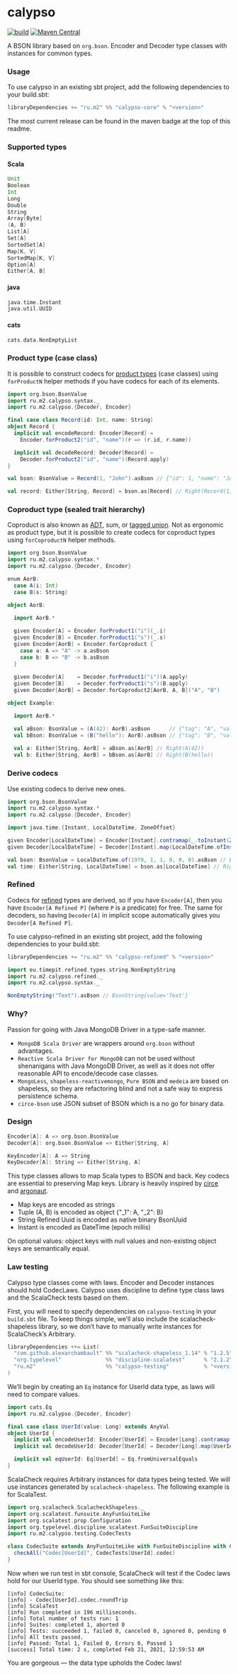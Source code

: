 # calypso

[![build](https://github.com/m2-oss/calypso/actions/workflows/ci.yml/badge.svg)](https://github.com/m2-oss/calypso/actions)
[![Maven Central](https://img.shields.io/maven-central/v/ru.m2/calypso-core_2.13)](https://maven-badges.herokuapp.com/maven-central/ru.m2/calypso-core_2.13)

A BSON library based on `org.bson`. Encoder and Decoder type classes with instances for common types.

### Usage

To use calypso in an existing sbt project, add the following dependencies to your build.sbt:
```scala 3
libraryDependencies += "ru.m2" %% "calypso-core" % "<version>"
```
The most current release can be found in the maven badge at the top of this readme.

### Supported types

#### Scala
```scala 3
Unit
Boolean
Int
Long
Double
String
Array[Byte]
(A, B)
List[A]
Set[A]
SortedSet[A]
Map[K, V]
SortedMap[K, V]
Option[A]
Either[A, B]
```

#### java
```scala 3
java.time.Instant
java.util.UUID
```

#### cats
```scala 3
cats.data.NonEmptyList
```

### Product type (case class)
It is possible to construct codecs for [product types](https://en.wikipedia.org/wiki/Product_type) (case classes) using `forProductN` helper methods if you have codecs for each of its elements.
```scala 3
import org.bson.BsonValue
import ru.m2.calypso.syntax._
import ru.m2.calypso.{Decoder, Encoder}

final case class Record(id: Int, name: String)
object Record {
  implicit val encodeRecord: Encoder[Record] =
    Encoder.forProduct2("id", "name")(r => (r.id, r.name))

  implicit val decodeRecord: Decoder[Record] =
    Decoder.forProduct2("id", "name")(Record.apply)
}

val bson: BsonValue = Record(1, "John").asBson // {"id": 1, "name": "John"}

val record: Either[String, Record] = bson.as[Record] // Right(Record(1,John))
```

### Coproduct type (sealed trait hierarchy)
Coproduct is also known as [ADT](https://en.wikipedia.org/wiki/Algebraic_data_type), sum, or [tagged union](https://en.wikipedia.org/wiki/Tagged_union). Not as ergonomic as product type, but it is possible to create codecs for coproduct types using `forCoproductN` helper methods.
```scala 3
import org.bson.BsonValue
import ru.m2.calypso.syntax.*
import ru.m2.calypso.{Decoder, Encoder}

enum AorB:
  case A(i: Int)
  case B(s: String)

object AorB:

  import AorB.*
  
  given Encoder[A] = Encoder.forProduct1("i")(_.i)
  given Encoder[B] = Encoder.forProduct1("s")(_.s)
  given Encoder[AorB] = Encoder.forCoproduct {
    case a: A => "A" -> a.asBson
    case b: B => "B" -> b.asBson
  }
  
  given Decoder[A]    = Decoder.forProduct1("i")(A.apply)
  given Decoder[B]    = Decoder.forProduct1("s")(B.apply)
  given Decoder[AorB] = Decoder.forCoproduct2[AorB, A, B]("A", "B")

object Example:

  import AorB.*

  val aBson: BsonValue = (A(42): AorB).asBson      // {"tag": "A", "value": {"i": 42}}
  val bBson: BsonValue = (B("hello"): AorB).asBson // {"tag": "B", "value": {"s": "hello"}}
  
  val a: Either[String, AorB] = aBson.as[AorB] // Right(A(42))
  val b: Either[String, AorB] = bBson.as[AorB] // Right(B(hello))


```

### Derive codecs

Use existing codecs to derive new ones.
```scala 3
import org.bson.BsonValue
import ru.m2.calypso.syntax.*
import ru.m2.calypso.{Decoder, Encoder}

import java.time.{Instant, LocalDateTime, ZoneOffset}

given Encoder[LocalDateTime] = Encoder[Instant].contramap(_.toInstant(ZoneOffset.UTC))
given Decoder[LocalDateTime] = Decoder[Instant].map(LocalDateTime.ofInstant(_, ZoneOffset.UTC))

val bson: BsonValue = LocalDateTime.of(1970, 1, 1, 0, 0, 0).asBson // BsonDateTime{value=0}
val time: Either[String, LocalDateTime] = bson.as[LocalDateTime] // Right(1970-01-01T00:00)
```

### Refined
Codecs for [refined](https://github.com/fthomas/refined) types are derived, so if you have `Encoder[A]`, then you have `Encoder[A Refined P]` (where `P` is a predicate) for free. The same for decoders, so having `Decoder[A]` in implicit scope automatically gives you `Decoder[A Refined P]`.

To use calypso-refined in an existing sbt project, add the following dependencies to your build.sbt:
```scala 3
libraryDependencies += "ru.m2" %% "calypso-refined" % "<version>"
```
```scala 3
import eu.timepit.refined.types.string.NonEmptyString
import ru.m2.calypso.refined._
import ru.m2.calypso.syntax._

NonEmptyString("Text").asBson // BsonString{value='Text'}
```

### Why?
Passion for going with Java MongoDB Driver in a type-safe manner.
* `MongoDB Scala Driver` are wrappers around `org.bson` without advantages.
* `Reactive Scala Driver for MongoDB` can not be used without shenanigans with Java MongoDB Driver, as well as it
  does not offer reasonable API to encode/decode case classes.
* `MongoLess`, `shapeless-reactivemongo`, `Pure BSON` and `medeia` are based on shapeless, so they are refactoring blind
  and not a safe way to express persistence schema.
* `circe-bson` use JSON subset of BSON which is a no go for binary data.

### Design
```scala 3
Encoder[A]: A => org.bson.BsonValue
Decoder[A]: org.bson.BsonValue => Either[String, A]

KeyEncoder[A]: A => String
KeyDecoder[A]: String => Either[String, A]
```
This type classes allows to map Scala types to BSON and back. Key codecs are essential to preserving Map keys.
Library is heavily inspired by [circe](https://circe.github.io/circe/) and [argonaut](http://argonaut.io).

* Map keys are encoded as strings
* Tuple (A, B) is encoded as object {"_1": A, "_2": B}
* String Refined Uuid is encoded as native binary BsonUuid
* Instant is encoded as DateTime (epoch millis)

On optional values: object keys with null values and non-existing object keys are semantically equal.

### Law testing
Calypso type classes come with laws. Encoder and Decoder instances should hold CodecLaws. Calypso uses discipline to define type class laws and the ScalaCheck tests based on them.

First, you will need to specify dependencies on `calypso-testing` in your `build.sbt` file. To keep things simple, we’ll also include the scalacheck-shapeless library, so we don’t have to manually write instances for ScalaCheck’s Arbitrary.
```scala 3
libraryDependencies ++= List(
  "com.github.alexarchambault" %% "scalacheck-shapeless_1.14" % "1.2.5"     % "test",
  "org.typelevel"              %% "discipline-scalatest"      % "2.1.2"     % "test",
  "ru.m2"                      %% "calypso-testing"           % "<version>" % "test"
)
```

We’ll begin by creating an `Eq` instance for UserId data type, as laws will need to compare values.

```scala 3
import cats.Eq
import ru.m2.calypso.{Decoder, Encoder}

final case class UserId(value: Long) extends AnyVal
object UserId {
  implicit val encodeUserId: Encoder[UserId] = Encoder[Long].contramap(_.value)
  implicit val decodeUserId: Decoder[UserId] = Decoder[Long].map(UserId.apply)

  implicit val eqUserId: Eq[UserId] = Eq.fromUniversalEquals
}
```

ScalaCheck requires Arbitrary instances for data types being tested. We will use instances generated by `scalacheck-shapeless`. The following example is for ScalaTest.

```scala 3
import org.scalacheck.ScalacheckShapeless._
import org.scalatest.funsuite.AnyFunSuiteLike
import org.scalatest.prop.Configuration
import org.typelevel.discipline.scalatest.FunSuiteDiscipline
import ru.m2.calypso.testing.CodecTests

class CodecSuite extends AnyFunSuiteLike with FunSuiteDiscipline with Configuration {
  checkAll("Codec[UserId]", CodecTests[UserId].codec)
}
```

Now when we run test in sbt console, ScalaCheck will test if the Codec laws hold for our UserId type. You should see something like this:
```
[info] CodecSuite:
[info] - Codec[UserId].codec.roundTrip
[info] ScalaTest
[info] Run completed in 196 milliseconds.
[info] Total number of tests run: 1
[info] Suites: completed 1, aborted 0
[info] Tests: succeeded 1, failed 0, canceled 0, ignored 0, pending 0
[info] All tests passed.
[info] Passed: Total 1, Failed 0, Errors 0, Passed 1
[success] Total time: 2 s, completed Feb 21, 2021, 12:59:53 AM
```
You are gorgeous — the data type upholds the Codec laws!
